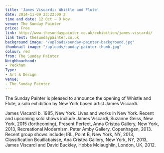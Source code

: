 ```yaml
---
title: 'James Viscardi: Whistle and Flute'
date: 2014-11-09 23:22:00 Z
time and date: 12 Oct – 9 Nov
venue: The Sunday Painter
price: Free
link: http://www.thesundaypainter.co.uk/exhibition/james-viscardi/
link text: thesundaypainter.co.uk
background image: "/uploads/sunday-painter-background.jpg"
thumbnail image: "/uploads/sunday-painter-thumb.jpg"
colour: red
from: The Sunday Painter
Neighbourhood:
- Peckham
Type:
- Art & Design
Venue:
- The Sunday Painter
---
```


The Sunday Painter is pleased to announce the opening of Whistle and Flute, a solo exhibition by New York based artist James Viscardi. 

James Viscardi b. 1985, New York. Lives and works in New York. Recent and upcoming solo shows include James Viscardi, Suzanne Geiss, New York, 2015 (forthcoming), Present Perfect, Anna Cristea Gallery, New York, 2013, Recreational Modernism, Peter Amby Gallery, Copenhagen, 2013. Recent group shows include; IRL, Point B, New York, NY, 2013, Classification Bouillabaisse, Ana Cristea Gallery, New York, NY, 2013, James Viscardi and David Buckley, Hobbs Mclaughlin, London, UK, 2012.
